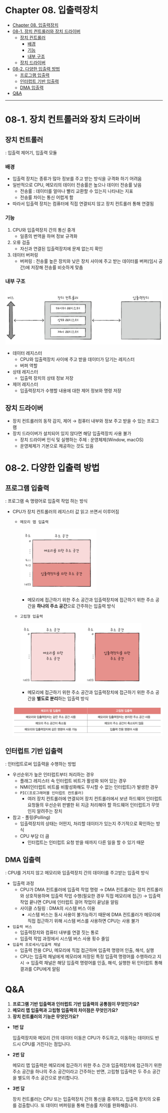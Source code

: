 # Chapter 08. 입출력장치
- [Chapter 08. 입출력장치](#chapter-08-입출력장치)
- [08-1. 장치 컨트롤러와 장치 드라이버](#08-1-장치-컨트롤러와-장치-드라이버)
  - [장치 컨트롤러](#장치-컨트롤러)
    - [배경](#배경)
    - [기능](#기능)
    - [내부 구조](#내부-구조)
  - [장치 드라이버](#장치-드라이버)
- [08-2. 다양한 입출력 방법](#08-2-다양한-입출력-방법)
  - [프로그램 입출력](#프로그램-입출력)
  - [인터럽트 기반 입출력](#인터럽트-기반-입출력)
  - [DMA 입출력](#dma-입출력)
- [Q\&A](#qa)

---

# 08-1. 장치 컨트롤러와 장치 드라이버

## 장치 컨트롤러

: 입출력 제어기, 입출력 모듈

### 배경

- 입출력 장치는 종류가 많아 정보를 주고 받는 방식을 규격화 하기 어려움
- 일반적으로 CPU, 메모리의 데이터 전송률은 높으나 데이터 전송률 낮음
    - 전송률 : 데이터를 얼마나 빨리 교환할 수 있는지 나타내는 지표
    - 전송률 차이는 통신 어렵게 함
- 따라서 입출력 장치는 컴퓨터에 직접 연결되지 않고 장치 컨트롤러 통해 연결됨

### 기능

1. CPU와 입출력장치 간의 통신 중개
    - 일종의 번역을 하며 정보 규격화
2. 오류 검출
    - 자신과 연결된 입출력장치에 문제 없는지 확인
3. 데이터 버퍼링
    - 버퍼링 : 전송률 높은 장치와 낮은 장치 사이에 주고 받는 데이터를 버퍼(임시 공간)에 저장해 전송률 비슷하게 맞춤

### 내부 구조

![image.png](image.png)

- 데이터 레지스터
    - CPU와 입출력장치 사이에 주고 받을 데이터가 담기는 레지스터
    - 버퍼 역할
- 상태 레지스터
    - 입출력 장치의 상태 정보 저장
- 제어 레지스터
    - 입출력장치가 수행할 내용에 대한 제어 정보와 명령 저장

## 장치 드라이버

- 장치 컨트롤러의 동작 감지, 제어 → 컴퓨터 내부와 정보 주고 받을 수 있는 프로그램
- 장치 드라이버가 설치되어 있지 않다면 해당 입출력장치 사용 불가
    - 장치 드라이버 인식 및 실행하는 주체 : 운영체제(Window, macOS)
    - 운영체제가 기본으로 제공하는 것도 있음

# 08-2. 다양한 입출력 방법

## 프로그램 입출력

: 프로그램 속 명령어로 입출력 작업 하는 방식

- CPU가 장치 컨트롤러의 레지스터 값 읽고 쓰면서 이루어짐
    - `메모리 맵 입출력`
        
        ![image.png](image%201.png)
        
        - 메모리에 접근하기 위한 주소 공간과 입출력장치에 접근하기 위한 주소 공간을 **하나의 주소 공간**으로 간주하는 입출력 방식
    - `고립형 입출력`
        
        ![image.png](image%202.png)
        
        - 메모리에 접근하기 위한 주소 공간과 입출력장치에 접근하기 위한 주소 공간을 **별도로 분리**하는 입출력 방식
    
    ![image.png](image%203.png)
    

## 인터럽트 기반 입출력

: 인터럽트로써 입출력을 수행하는 방법

- 우선순위가 높은 인터럽트부터 처리하는 경우
    - 플래그 레지스터 속 인터럽트 비트가 활성화 되어 있는 경우
    - NMI(인터럽트 비트를 비활성화해도 무시할 수 없는 인터럽트)가 발생한 경우
    - `PIC(프로그래머블 인터럽트 컨트롤러)`
        - 여러 장치 컨트롤러에 연결되어 장치 컨트롤러에서 보낸 하드웨어 인터럽트 요청들의 우선순위 판별한 뒤 지금 처리해야 할 하드웨어 인터럽트가 무엇인지 알려주는 장치
- 참고 - 폴링(Polling)
    - 입출력장치의 상태는 어떤지, 처리할 데이터가 있는지 주기적으로 확인하는 방식
    - CPU 부담 더 큼
        - 인터럽트는 인터럽트 요청 받을 때까지 다른 일을 할 수 있기 때문

## DMA 입출력

: CPU를 거치지 않고 메모리와 입출력장치 간의 데이터를 주고받는 입출력 방식

- 입출력 과정
    - CPU가 DMA 컨트롤러에 입출력 작업 명령 → DMA 컨트롤러는 장치 컨트롤러와 상호작용하며 입출력 작업 수행(필요한 경우 직접 메모리에 접근) → 입출력 작업 끝나면 CPU에 인터럽트 걸어 작업이 끝남을 알림
    - 사이클 스틸링 : DMA의 시스템 버스 이용
        - 시스템 버스는 동시 사용이 불가능하기 때문에 DMA 컨트롤러가 메모리에 직접 접근하기 위해 시스템 버스를 사용하면 CPU는 사용 불가
- `입출력 버스`
    - 입출력장치와 컴퓨터 내부를 연결 짓는 통로
    - 입출력 작업 과정에서 시스템 버스 사용 횟수 줄임
- `입출력 프로세서/입출력 채널`
    - 입출력 전용 CPU, 메모리에 직접 접근하며 입출력 명령어 인출, 해석, 실행
    - CPU는 입출력 채널에게 메모리에 저장된 특정 입출력 명령어를 수행하라고 지시 → 입출력 채널은 해당 입출력 명령어를 인출, 해석, 실행한 뒤 인터럽트 통해 결과를 CPU에게 알림

# Q&A

1. **프로그램 기반 입출력과 인터럽트 기반 입출력의 공통점이 무엇인가요?**
2. **메모리 맵 입출력과 고립형 입출력의 차이점은 무엇인가요?**
3. **장치 컨트롤러의 기능은 무엇인가요?**

- **1번 답**
    
    입출력장치와 메모리 간의 데이터 이동은 CPU가 주도하고, 이동하는 데이터도 반드시 CPU를 거친다는 점입니다.
    
- **2번 답**
    
    메모리 맵 입출력은 메모리에 접근하기 위한 주소 간과 입출력장치에 접근하기 위한 주소 공간을 하나의 주소 공간이라고 간주하는 반면, 고립형 입출력은 두 주소 공간을 별도의 주소 공간으로 분리합니다.
    
- **3번 답**
    
    장치 컨트롤러는 CPU 또는 입출력장치 간의 통신을 중개하고, 입출력 장치의 오류를 검출합니다. 또 데이터 버퍼링을 통해 전송률 차이를 완화해줍니다.